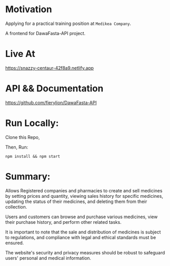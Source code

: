 # Motivation

Applying for a practical training position at `Medikea Company`.

A frontend for DawaFasta-API project.

# Live At

https://snazzy-centaur-42f8a9.netlify.app

# API && Documentation

https://github.com/fierylion/DawaFasta-API

# Run Locally:

Clone this Repo,

Then, Run:

`npm install && npm start`

# Summary:

Allows Registered companies and pharmacies to create and sell medicines by setting prices and quantity, viewing sales history for specific medicines, updating the status of their medicines, and deleting them from their collection. 

Users and customers can browse and purchase various medicines, view their purchase history, and perform other related tasks. 

It is important to note that the sale and distribution of medicines is subject to regulations, and compliance with legal and ethical standards must be ensured. 

The website's security and privacy measures should be robust to safeguard users' personal and medical information.
